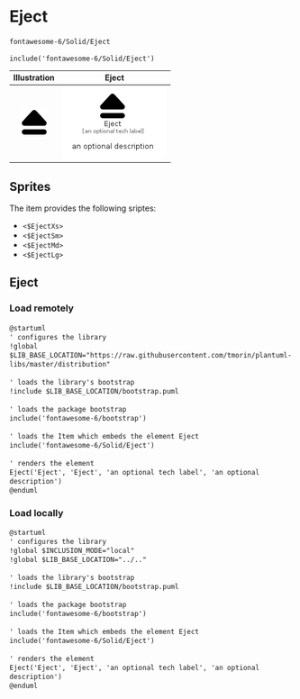 # Eject


```text
fontawesome-6/Solid/Eject
```

```text
include('fontawesome-6/Solid/Eject')
```



| Illustration | Eject |
| :---: | :---: |
| ![illustration for Illustration](../../fontawesome-6/Solid/Eject.png) | ![illustration for Eject](../../fontawesome-6/Solid/Eject.Local.png) |



## Sprites
The item provides the following sriptes:

- `<$EjectXs>`
- `<$EjectSm>`
- `<$EjectMd>`
- `<$EjectLg>`





## Eject

### Load remotely
```plantuml
@startuml
' configures the library
!global $LIB_BASE_LOCATION="https://raw.githubusercontent.com/tmorin/plantuml-libs/master/distribution"

' loads the library's bootstrap
!include $LIB_BASE_LOCATION/bootstrap.puml

' loads the package bootstrap
include('fontawesome-6/bootstrap')

' loads the Item which embeds the element Eject
include('fontawesome-6/Solid/Eject')

' renders the element
Eject('Eject', 'Eject', 'an optional tech label', 'an optional description')
@enduml
```

### Load locally
```plantuml
@startuml
' configures the library
!global $INCLUSION_MODE="local"
!global $LIB_BASE_LOCATION="../.."

' loads the library's bootstrap
!include $LIB_BASE_LOCATION/bootstrap.puml

' loads the package bootstrap
include('fontawesome-6/bootstrap')

' loads the Item which embeds the element Eject
include('fontawesome-6/Solid/Eject')

' renders the element
Eject('Eject', 'Eject', 'an optional tech label', 'an optional description')
@enduml
```

